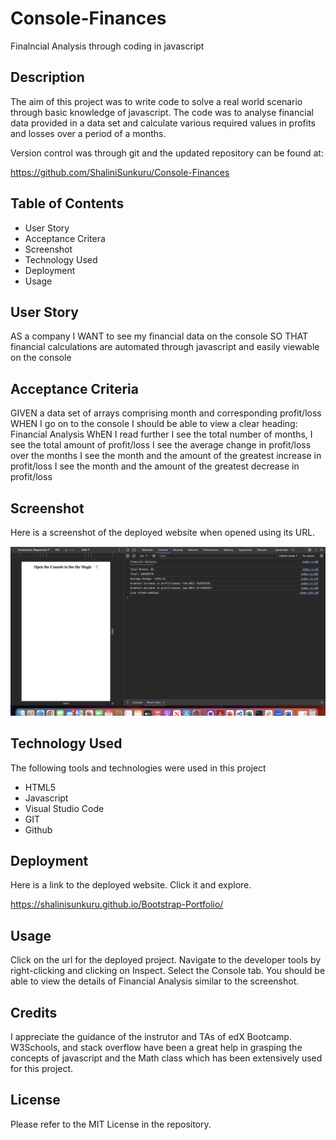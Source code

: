 # Console-Finances

Finalncial Analysis through coding in javascript

## Description

The aim of this project was to write code to solve a real world scenario through basic knowledge of javascript. 
The code was to analyse financial data provided in a data set and calculate various required values in profits and losses over a period of a months.

Version control was through git and the updated repository can be found at:

https://github.com/ShaliniSunkuru/Console-Finances 

## Table of Contents

- User Story
- Acceptance Critera
- Screenshot
- Technology Used
- Deployment
- Usage

## User Story

AS a company
I WANT to see my financial data on the console 
SO THAT financial calculations are automated through javascript and easily viewable on the console

## Acceptance Criteria

GIVEN a data set of arrays comprising month and corresponding profit/loss
WHEN I go on to the console
I should be able to view a clear heading: Financial Analysis
WhEN I read further
I see the total number of months, 
I see the total amount of profit/loss
I see the average change in profit/loss over the months
I see the month and the amount of the greatest increase in profit/loss
I see the month and the amount of the greatest decrease in profit/loss

## Screenshot

Here is a screenshot of the deployed website when opened using its URL.

![Screenshot of Shalini Sunkuru's Porfolio website](./images/screenshot.png)

## Technology Used

The following tools and technologies were used in this project

- HTML5
- Javascript
- Visual Studio Code
- GIT
- Github
  
## Deployment

Here is a link to the deployed website. Click it and explore.

https://shalinisunkuru.github.io/Bootstrap-Portfolio/ 

## Usage

Click on the url for the deployed project. 
Navigate to the developer tools by right-clicking and clicking on Inspect. 
Select the Console tab.
You should be able to view the details of Financial Analysis similar to the screenshot.

## Credits

I appreciate the guidance of the instrutor and TAs of edX Bootcamp. W3Schools, and stack overflow have been a great help in grasping the concepts of javascript and the Math class which has been extensively used for this project.

## License

Please refer to the MIT License in the repository.





